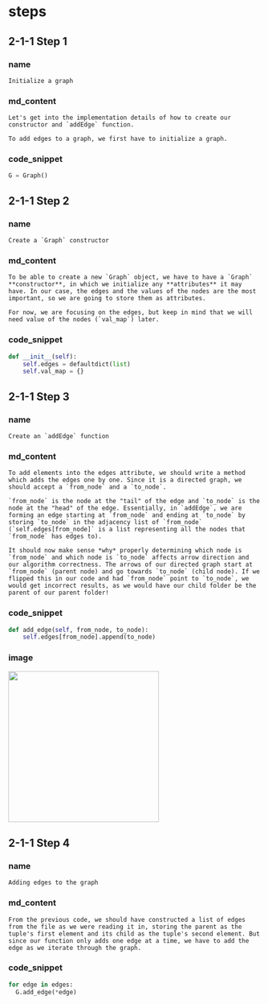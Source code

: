 <!--title={Initializing the Graph: Adding the Edges Explained}-->

<!--badges={Python:15,Algorithms:30}-->

<!--concepts={directedGraphs, introToGraphs, useOfGraphs}-->

# steps

## 2-1-1 Step 1

### name

```
Initialize a graph
```

### md_content

```
Let's get into the implementation details of how to create our constructor and `addEdge` function.

To add edges to a graph, we first have to initialize a graph.
```

### code_snippet

```python
G = Graph()
```

## 2-1-1 Step 2

### name

```
Create a `Graph` constructor
```

### md_content

```
To be able to create a new `Graph` object, we have to have a `Graph` **constructor**, in which we initialize any **attributes** it may have. In our case, the edges and the values of the nodes are the most important, so we are going to store them as attributes.

For now, we are focusing on the edges, but keep in mind that we will need value of the nodes (`val_map`) later.
```

### code_snippet

```python
def __init__(self):
	self.edges = defaultdict(list)
	self.val_map = {}
```

## 2-1-1 Step 3

### name

```
Create an `addEdge` function
```

### md_content

```
To add elements into the edges attribute, we should write a method which adds the edges one by one. Since it is a directed graph, we should accept a `from_node` and a `to_node`.

`from_node` is the node at the "tail" of the edge and `to_node` is the node at the "head" of the edge. Essentially, in `addEdge`, we are forming an edge starting at `from_node` and ending at `to_node` by storing `to_node` in the adjacency list of `from_node` (`self.edges[from_node]` is a list representing all the nodes that `from_node` has edges to).

It should now make sense *why* properly determining which node is `from_node` and which node is `to_node` affects arrow direction and our algorithm correctness. The arrows of our directed graph start at `from_node` (parent node) and go towards `to_node` (child node). If we flipped this in our code and had `from_node` point to `to_node`, we would get incorrect results, as we would have our child folder be the parent of our parent folder! 
```

### code_snippet

```python
def add_edge(self, from_node, to_node):
	self.edges[from_node].append(to_node)
```

### image

<img src = "https://i.imgur.com/g5fm16o.jpg" width = "300px"/>

## 2-1-1 Step 4

### name

```
Adding edges to the graph
```

### md_content

```
From the previous code, we should have constructed a list of edges from the file as we were reading it in, storing the parent as the tuple's first element and its child as the tuple's second element. But since our function only adds one edge at a time, we have to add the edge as we iterate through the graph.
```

### code_snippet

```python
for edge in edges:
  G.add_edge(*edge)
```
